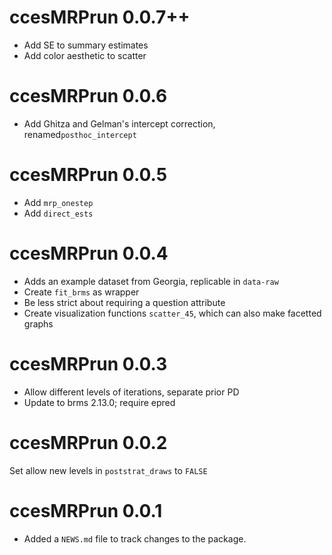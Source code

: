 # ccesMRPrun 0.0.7++

* Add SE to summary estimates
* Add color aesthetic to scatter

# ccesMRPrun 0.0.6

* Add Ghitza and Gelman's intercept correction, renamed`posthoc_intercept`

# ccesMRPrun 0.0.5

* Add `mrp_onestep`
* Add `direct_ests`

# ccesMRPrun 0.0.4


* Adds an example dataset from Georgia, replicable in `data-raw`
* Create `fit_brms` as wrapper
* Be less strict about requiring a question attribute
* Create visualization functions `scatter_45`, which can also make facetted graphs

# ccesMRPrun 0.0.3

* Allow different levels of iterations, separate prior PD
* Update to brms 2.13.0; require epred


# ccesMRPrun 0.0.2

Set allow new levels in `poststrat_draws` to `FALSE`

# ccesMRPrun 0.0.1

* Added a `NEWS.md` file to track changes to the package.
